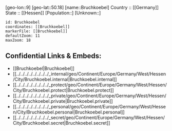 ﻿---
location: [50.18,9] 
mapzoom: [7,12] 
mapmarker: city 
type: City
tags:
- geo/City


SpocWebEntityId: 29367
isDeleted: false
confidential: public

---
[geo-lon::9] 
[geo-lat::50.18] 
[name::Bruchkoebel] 
Country :: [[Germany]]  
State :: [[Hessen]] 
[Population::] 
[Unknown::] 


```leaflet
id: Bruchkoebel
coordinates: [[Bruchkoebel]] 
markerFile: [[Bruchkoebel]] 
defaultZoom: 11 
maxZoom: 18
```


## Confidential Links & Embeds: 
- [[Bruchkoebel|Bruchkoebel]]  
- [[../../../../../../../../_internal/geo/Continent/Europe/Germany/West/Hessen/City/Bruchkoebel.internal|Bruchkoebel.internal]] 
- [[../../../../../../../../_protect/geo/Continent/Europe/Germany/West/Hessen/City/Bruchkoebel.protect|Bruchkoebel.protect]] 
- [[../../../../../../../../_private/geo/Continent/Europe/Germany/West/Hessen/City/Bruchkoebel.private|Bruchkoebel.private]] 
- [[../../../../../../../../_personal/geo/Continent/Europe/Germany/West/Hessen/City/Bruchkoebel.personal|Bruchkoebel.personal]] 
- [[../../../../../../../../_secret/geo/Continent/Europe/Germany/West/Hessen/City/Bruchkoebel.secret|Bruchkoebel.secret]] 
